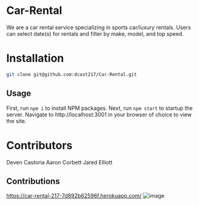 # Car-Rental

We are a car rental service specializing in sports car/luxury rentals.
Users can select date(s) for rentals and filter by make, model, and top speed.

# Installation

```bash
git clone git@github.com:dcast217/Car-Rental.git
```

## Usage

First, run `npm i` to install NPM packages. Next, run `npm start` to startup the server. Navigate to http://localhost:3001 in your browser of choice to view the site.

# Contributors
Deven Castoria
Aaron Corbett
Jared Elliott

## Contributions

https://car-rental-217-7d892b62596f.herokuapp.com/
![image](https://github.com/dcast217/Car-Rental/assets/151418582/2370dc63-7794-4c95-baf3-7e8733c9d50d)
